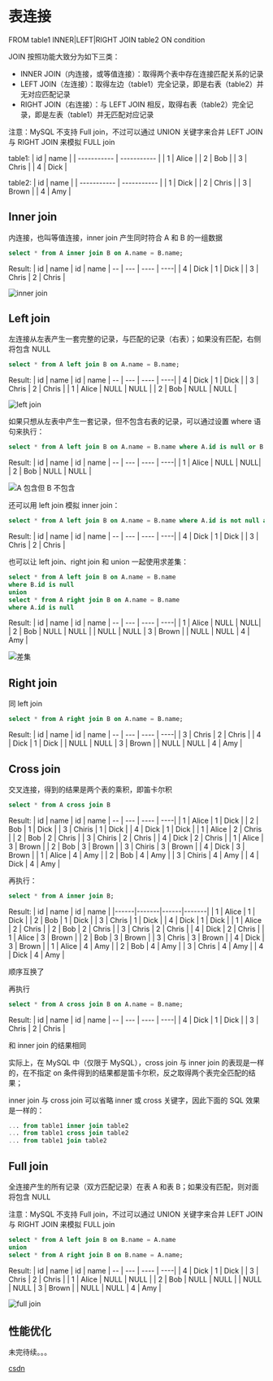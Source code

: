 # 表连接
FROM table1 INNER|LEFT|RIGHT JOIN table2 ON condition

JOIN 按照功能大致分为如下三类：
- INNER JOIN（内连接，或等值连接）：取得两个表中存在连接匹配关系的记录
- LEFT JOIN（左连接）：取得左边（table1）完全记录，即是右表（table2）并无对应匹配记录
- RIGHT JOIN（右连接）：与 LEFT JOIN 相反，取得右表（table2）完全记录，即是左表（table1）并无匹配对应记录

注意：MySQL 不支持 Full join，不过可以通过 UNION 关键字来合并 LEFT JOIN 与 RIGHT JOIN 来模拟 FULL join

table1:
| id | name |
| ----------- | ----------- |
| 1 | Alice |
| 2 | Bob |
| 3 | Chris |
| 4 | Dick |

table2:
| id | name |
| ----------- | ----------- |
| 1 | Dick |
| 2 | Chris |
| 3 | Brown |
| 4 | Amy |

## Inner join
内连接，也叫等值连接，inner join 产生同时符合 A 和 B 的一组数据
```sql 
select * from A inner join B on A.name = B.name;
```
Result:
| id | name | id | name
| -- | --- | ---- | ----|
|    4 | Dick  |    1 | Dick  |
|    3 | Chris |    2 | Chris |

![inner join](/images/innerJoin.png)

## Left join
左连接从左表产生一套完整的记录，与匹配的记录（右表）；如果没有匹配，右侧将包含 NULL
```sql
select * from A left join B on A.name = B.name;
```
Result:
| id | name | id | name
| -- | --- | ---- | ----|
|    4 | Dick  |    1 | Dick  |
|    3 | Chris |    2 | Chris |
|    1 | Alice | NULL | NULL  |
|    2 | Bob   | NULL | NULL  |

![left join](/images/leftJoin.png)

如果只想从左表中产生一套记录，但不包含右表的记录，可以通过设置 where 语句来执行：
```sql
select * from A left join B on A.name = B.name where A.id is null or B.id is null;
```
Result:
| id | name | id | name
| -- | --- | ---- | ----|
| 1 | Alice | NULL | NULL|
| 2 | Bob | NULL | NULL |

![A 包含但 B 不包含](/images/leftJoin1.png)

还可以用 left join 模拟 inner join：
```sql
select * from A left join B on A.name = B.name where A.id is not null and B.id is not null;
```
Result:
| id | name | id | name
| -- | --- | ---- | ----|
|    4 | Dick  |    1 | Dick  |
|    3 | Chris |    2 | Chris |

也可以让 left join、right join 和 union 一起使用求差集：
```sql
select * from A left join B on A.name = B.name
where B.id is null 
union 
select * from A right join B on A.name = B.name
where A.id is null
```
Result:
| id | name | id | name
| -- | --- | ---- | ----|
| 1 | Alice | NULL | NULL|
| 2 | Bob | NULL | NULL |
| NULL | NULL | 3 | Brown |
| NULL | NULL | 4 | Amy |

![差集](/images/差集.png)

## Right join
同 left join
```sql
select * from A right join B on A.name = B.name;
```
Result:
| id | name | id | name
| -- | --- | ---- | ----|
|    3 | Chris |    2 | Chris |
|    4 | Dick  |    1 | Dick  |
| NULL | NULL  |    3 | Brown |
| NULL | NULL  |    4 | Amy   |

## Cross join
交叉连接，得到的结果是两个表的乘积，即笛卡尔积
```sql
select * from A cross join B
```
Result:
| id | name | id | name
| -- | --- | ---- | ----|
| 1 | Alice | 1 | Dick |
| 2 | Bob | 1 | Dick |
| 3 | Chiris | 1 | Dick |
| 4 | Dick | 1 | Dick |
| 1 | Alice | 2 | Chris |
| 2 | Bob | 2 | Chris |
| 3 | Chiris | 2 | Chris |
| 4 | Dick | 2 | Chris |
| 1 | Alice | 3 | Brown |
| 2 | Bob | 3 | Brown |
| 3 | Chiris | 3 | Brown |
| 4 | Dick | 3 | Brown |
| 1 | Alice | 4 | Amy |
| 2 | Bob | 4 | Amy |
| 3 | Chiris | 4 | Amy |
| 4 | Dick | 4 | Amy |

再执行：
```sql
select * from A inner join B;
```
Result:
| id   | name  | id   | name  |
|------|-------|------|-------|
|    1 | Alice |    1 | Dick  |
|    2 | Bob   |    1 | Dick  |
|    3 | Chris |    1 | Dick  |
|    4 | Dick  |    1 | Dick  |
|    1 | Alice |    2 | Chris |
|    2 | Bob   |    2 | Chris |
|    3 | Chris |    2 | Chris |
|    4 | Dick  |    2 | Chris |
|    1 | Alice |    3 | Brown |
|    2 | Bob   |    3 | Brown |
|    3 | Chris |    3 | Brown |
|    4 | Dick  |    3 | Brown |
|    1 | Alice |    4 | Amy   |
|    2 | Bob   |    4 | Amy   |
|    3 | Chris |    4 | Amy   |
|    4 | Dick  |    4 | Amy   |

顺序互换了

再执行 
```sql
select * from A cross join B on A.name = B.name;
```
Result:
| id | name | id | name
| -- | --- | ---- | ----|
|    4 | Dick  |    1 | Dick  |
|    3 | Chris |    2 | Chris |

和 inner join 的结果相同 

实际上，在 MySQL 中（仅限于 MySQL），cross join 与 inner join 的表现是一样的，在不指定 on 条件得到的结果都是笛卡尔积，反之取得两个表完全匹配的结果；

inner join 与 cross join 可以省略 inner 或 cross 关键字，因此下面的 SQL 效果是一样的：
```sql
... from table1 inner join table2
... from table1 cross join table2
... from table1 join table2
```

## Full join 
全连接产生的所有记录（双方匹配记录）在表 A 和表 B；如果没有匹配，则对面将包含 NULL

注意：MySQL 不支持 Full join，不过可以通过 UNION 关键字来合并 LEFT JOIN 与 RIGHT JOIN 来模拟 FULL join

```sql
select * from A left join B on B.name = A.name
union
select * from A right join B on B.name = A.name;
```
Result:
| id | name | id | name
| -- | --- | ---- | ----|
|    4 | Dick  |    1 | Dick  |
|    3 | Chris |    2 | Chris |
|    1 | Alice | NULL | NULL  |
|    2 | Bob   | NULL | NULL  |
| NULL | NULL  |    3 | Brown |
| NULL | NULL  |    4 | Amy   |

![full join](/images/fullJoin.png)

## 性能优化
未完待续。。。

[csdn](https://blog.csdn.net/w348399060/article/details/70158125)




